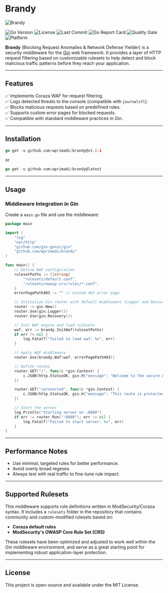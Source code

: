 # Brandy

![Brandy](https://10thwhiskey.com/cdn/shop/products/Final_BrandyBottle_Mockup_300x.png?v=1644260369)

![Go Version](https://img.shields.io/github/go-mod/go-version/wprimadi/brandy) 
![License](https://img.shields.io/github/license/wprimadi/brandy) 
![Last Commit](https://img.shields.io/github/last-commit/wprimadi/brandy) 
![Go Report Card](https://goreportcard.com/badge/github.com/wprimadi/brandy) 
![Quality Gate](https://sonarcloud.io/api/project_badges/measure?project=wprimadi_brandy&metric=alert_status) 
![Platform](https://img.shields.io/badge/platform-linux%20%7C%20macOS%20%7C%20windows-blue)

**Brandy** (Blocking Request Anomalies & Network Defense Yielder) is a security middleware for the [Gin](https://github.com/gin-gonic/gin) web framework. It provides a layer of HTTP request filtering based on customizable rulesets to help detect and block malicious traffic patterns before they reach your application.

---

## Features
✅ Implements Coraza WAF for request filtering.  
✅ Logs detected threats to the console (compatible with `journalctl`).  
✅ Blocks malicious requests based on predefined rules.  
✅ Supports custom error pages for blocked requests.  
✅ Compatible with standard middleware practices in Gin. 

---

## Installation
```go
go get -u github.com/wprimadi/brandy@v1.0.1
```

or

```go
go get -u github.com/wprimadi/brandy@latest
```

---

## Usage

### Middleware Integration in Gin

Create a `main.go` file and use the middleware:

```go
package main

import (
	"log"
	"net/http"
	"github.com/gin-gonic/gin"
	"github.com/wprimadi/brandy"
)

func main() {
	// Define WAF configuration
	rulesetPaths := []string{
		"rulesets/default.conf",
		"rulesets/owasp-crs/rules/*.conf",
	}
	errorPagePath403 := "" // Custom 403 error page

	// Initialize Gin router with default middleware (Logger and Recovery)
	router := gin.New()
	router.Use(gin.Logger())
	router.Use(gin.Recovery())

	// Init WAF engine and load rulesets
	waf, err := brandy.InitWaf(rulesetPaths)
	if err != nil {
		log.Fatalf("failed to load waf: %v", err)
	}

	// Apply WAF middleware
	router.Use(brandy.Waf(waf, errorPagePath403))

	// Define routes
	router.GET("/", func(c *gin.Context) {
		c.JSON(http.StatusOK, gin.H{"message": "Welcome to the secure API!"})
	})

	router.GET("/protected", func(c *gin.Context) {
		c.JSON(http.StatusOK, gin.H{"message": "This route is protected by WAF"})
	})

	// Start the server
	log.Println("Starting server on :8080")
	if err := router.Run(":8080"); err != nil {
		log.Fatalf("Failed to start server: %v", err)
	}
}
```

---

## Performance Notes
- Use minimal, targeted rules for better performance.
- Avoid overly broad regexes.
- Always test with real traffic to fine-tune rule impact.

---

## Supported Rulesets

This middleware supports rule definitions written in ModSecurity/Coraza syntax. It includes a `rulesets` folder in the repository that contains community and custom-modified rulesets based on:

- **Coraza default rules**
- **ModSecurity's OWASP Core Rule Set (CRS)**

These rulesets have been optimized and adjusted to work well within the Gin middleware environment, and serve as a great starting point for implementing robust application-layer protection.

---

## License

This project is open-source and available under the MIT License.

